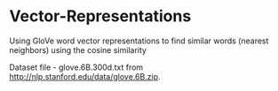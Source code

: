 # Vector-Representations
Using GloVe word vector representations to find similar words (nearest neighbors) using the cosine similarity

Dataset file - glove.6B.300d.txt from http://nlp.stanford.edu/data/glove.6B.zip.
